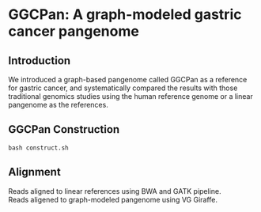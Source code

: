 # GGCPan: A graph-modeled gastric cancer pangenome
## Introduction
We introduced a graph-based pangenome called GGCPan as a reference for gastric cancer, and systematically compared the results with those traditional genomics studies using the human reference genome or a linear pangenome as the references.
## GGCPan Construction
```
bash construct.sh
```
## Alignment
Reads aligned to linear references using BWA and GATK pipeline.   
Reads aligened to graph-modeled pangenome using VG Giraffe.
